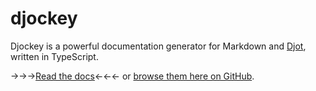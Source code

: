 # djockey

Djockey is a powerful documentation generator for Markdown and [Djot](https://djot.net), written in TypeScript.

→→→[Read the docs](https://steveasleep.com/djockey/)←←← or [browse them here on GitHub](./docs/out/gfm).

